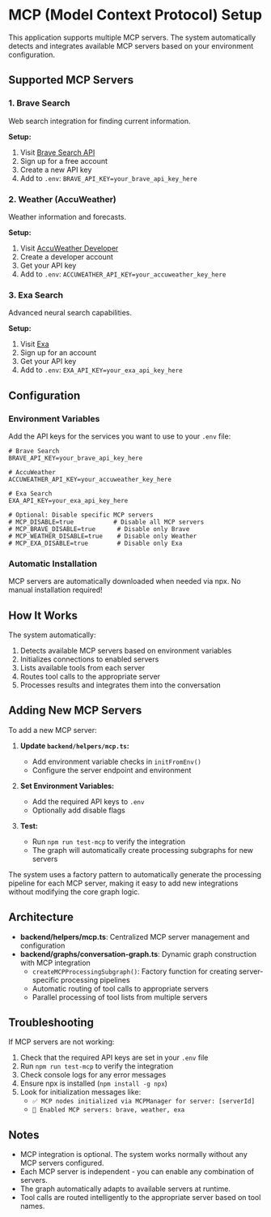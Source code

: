# MCP (Model Context Protocol) Setup

This application supports multiple MCP servers. The system automatically detects and integrates available MCP servers based on your environment configuration.

## Supported MCP Servers

### 1. Brave Search
Web search integration for finding current information.

**Setup:**
1. Visit [Brave Search API](https://brave.com/search/api/)
2. Sign up for a free account
3. Create a new API key
4. Add to `.env`: `BRAVE_API_KEY=your_brave_api_key_here`

### 2. Weather (AccuWeather)
Weather information and forecasts.

**Setup:**
1. Visit [AccuWeather Developer](https://developer.accuweather.com/)
2. Create a developer account
3. Get your API key
4. Add to `.env`: `ACCUWEATHER_API_KEY=your_accuweather_key_here`

### 3. Exa Search
Advanced neural search capabilities.

**Setup:**
1. Visit [Exa](https://exa.ai/)
2. Sign up for an account
3. Get your API key
4. Add to `.env`: `EXA_API_KEY=your_exa_api_key_here`

## Configuration

### Environment Variables
Add the API keys for the services you want to use to your `.env` file:
```
# Brave Search
BRAVE_API_KEY=your_brave_api_key_here

# AccuWeather
ACCUWEATHER_API_KEY=your_accuweather_key_here

# Exa Search
EXA_API_KEY=your_exa_api_key_here

# Optional: Disable specific MCP servers
# MCP_DISABLE=true           # Disable all MCP servers
# MCP_BRAVE_DISABLE=true      # Disable only Brave
# MCP_WEATHER_DISABLE=true    # Disable only Weather
# MCP_EXA_DISABLE=true        # Disable only Exa
```

### Automatic Installation
MCP servers are automatically downloaded when needed via npx. No manual installation required!

## How It Works

The system automatically:
1. Detects available MCP servers based on environment variables
2. Initializes connections to enabled servers
3. Lists available tools from each server
4. Routes tool calls to the appropriate server
5. Processes results and integrates them into the conversation

## Adding New MCP Servers

To add a new MCP server:

1. **Update `backend/helpers/mcp.ts`:**
   - Add environment variable checks in `initFromEnv()`
   - Configure the server endpoint and environment

2. **Set Environment Variables:**
   - Add the required API keys to `.env`
   - Optionally add disable flags

3. **Test:**
   - Run `npm run test-mcp` to verify the integration
   - The graph will automatically create processing subgraphs for new servers

The system uses a factory pattern to automatically generate the processing pipeline for each MCP server, making it easy to add new integrations without modifying the core graph logic.

## Architecture

- **backend/helpers/mcp.ts**: Centralized MCP server management and configuration
- **backend/graphs/conversation-graph.ts**: Dynamic graph construction with MCP integration
  - `createMCPProcessingSubgraph()`: Factory function for creating server-specific processing pipelines
  - Automatic routing of tool calls to appropriate servers
  - Parallel processing of tool lists from multiple servers

## Troubleshooting

If MCP servers are not working:
1. Check that the required API keys are set in your `.env` file
2. Run `npm run test-mcp` to verify the integration
3. Check console logs for any error messages
4. Ensure npx is installed (`npm install -g npx`)
5. Look for initialization messages like:
   - `✅ MCP nodes initialized via MCPManager for server: [serverId]`
   - `🔧 Enabled MCP servers: brave, weather, exa`

## Notes

- MCP integration is optional. The system works normally without any MCP servers configured.
- Each MCP server is independent - you can enable any combination of servers.
- The graph automatically adapts to available servers at runtime.
- Tool calls are routed intelligently to the appropriate server based on tool names.
